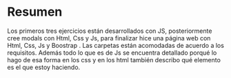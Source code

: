 # Resumen

Los primeros  tres ejercicios están desarrollados con JS, posteriormente cree modals con Html, Css y Js, para finalizar hice una página web con Html, Css, Js y Boostrap . Las carpetas están acomodadas de acuerdo a los requisitos. Además todo lo que es de Js se encuentra detallado porqué lo hago de esa forma en los css y en los html también describo qué elemento es el que estoy haciendo.



